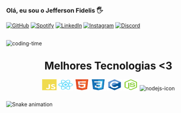 ### Olá, eu sou o Jefferson Fidelis 🖐
[![GitHub](https://img.shields.io/badge/GitHub-181717?style=for-the-badge&logo=github&logoColor=white)](https://github.com/fidel7z)
[![Spotify](https://img.shields.io/badge/Spotify-1ED760?style=for-the-badge&logo=spotify&logoColor=white)](https://open.spotify.com/user/x0awax9ciast5k5fh0l5ya3rf)
[![LinkedIn](https://img.shields.io/badge/LinkedIn-0077B5?style=for-the-badge&logo=linkedin&logoColor=white)](https://www.linkedin.com/in/jefferson-fidelis-16bb091b1/)
[![Instagram](https://img.shields.io/badge/Instagram-E4405F?style=for-the-badge&logo=instagram&logoColor=white)](https://www.instagram.com/fidel7z)
[![Discord](https://img.shields.io/badge/Discord-7289DA?style=for-the-badge&logo=discord&logoColor=white)](https://discordapp.com/fidel7z)



</div>
<br>

<div align="center">
  <div style="display: flex; align-items: center;">
    <img align="left" height="150" alt="coding-time" src="https://media2.giphy.com/media/4rZA5D22301iMgrUNd/giphy.gif?cid=ecf05e47tvgois7iwwdujbj400z1xx4ke9u4pjbp3nsl3i83&ep=v1_gifs_related&rid=giphy.gif&ct=g">
    <div>
      <h1 align="center">Melhores Tecnologias <3</h1>
      <img height="30" width="40" alt="js-icon" src="https://raw.githubusercontent.com/devicons/devicon/master/icons/javascript/javascript-plain.svg">
      <img height="30" width="40" alt="react-icon" src="https://raw.githubusercontent.com/devicons/devicon/master/icons/react/react-original.svg">
      <img height="30" width="40" alt="html-icon" src="https://raw.githubusercontent.com/devicons/devicon/master/icons/html5/html5-original.svg">
      <img height="30" width="40" alt="css-icon" src="https://raw.githubusercontent.com/devicons/devicon/master/icons/css3/css3-original.svg">
      <img height="30" width="40" alt="c-icon" src="https://raw.githubusercontent.com/devicons/devicon/master/icons/c/c-original.svg">
      <img height="30" width="40" alt="nodejs-icon" src="https://raw.githubusercontent.com/devicons/devicon/master/icons/nodejs/nodejs-original.svg">
      <img height="30" width="40" alt="nodejs-icon" src="https://raw.githubusercontent.com/jmnote/z-icons/master/svg/cpp.svg">
    </div>
  </div>
</div>


  

</div>
  
![Snake animation](https://github.com/LuigiGF/LuigiGF/blob/output/github-contribution-grid-snake.svg)
